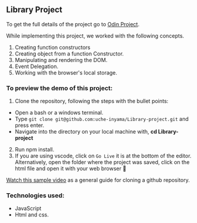 ## Library Project

To get the full details of the project go to [Odin Project](https://www.theodinproject.com/courses/javascript/lessons/library).

While implementing this project, we worked with the following concepts.

1. Creating function constructors
2. Creating  object from a function Constructor.
3. Manipulating and rendering the DOM.
4. Event Delegation.
5. Working with the browser's local storage.

### To preview the demo of this project:
1. Clone the repository, following the steps with the bullet points:
  - Open a bash or a windows terminal.
  - Type ```git clone git@github.com:uche-inyama/Library-project.git``` and press enter.
  -  Navigate into the directory on your local machine with, **cd Library-project** 
2.  Run npm install.
3. If you are using vscode, click on ``` Go Live ``` it is at the bottom of the editor. Alternatively, 
   open the folder where the project was saved, click on the html file and open it with your web browser :slightly_smiling_face:

[Watch this sample video](https://www.youtube.com/watch?v=5RTHaVvj97I) as a general guide for cloning a github repository.

### Technologies used:
- JavaScript
- Html and css.
